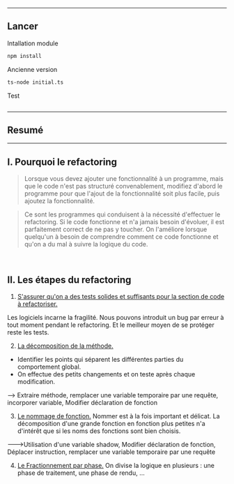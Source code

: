
<hr>

## Lancer
Intallation module
```bash
npm install
```

Ancienne version
```bash
ts-node initial.ts
```

Test
```bash

```

<hr>

## Resumé

<hr>

## I.  Pourquoi le refactoring

> Lorsque vous devez ajouter une fonctionnalité à un programme, mais que le code n'est pas structuré convenablement, modifiez d'abord le programme pour que l'ajout de la fonctionnalité soit plus facile, puis ajoutez la fonctionnalité.


> Ce sont les programmes qui conduisent à la nécessité d'effectuer le refactoring. Si le code fonctionne et n'a jamais besoin d'évoluer, il est parfaitement correct de ne pas y toucher.
On l'améliore lorsque quelqu'un à besoin de comprendre comment ce code fonctionne et qu'on a du mal à suivre la logique du code.

<br>

## II.  Les étapes du refactoring

1. <u>S'assurer qu'on a des tests solides et suffisants pour la section de code à refactoriser.</u>

Les logiciels incarne la fragilité. Nous pouvons introduit un bug par erreur à tout moment pendant le refactoring. Et le meilleur moyen de se protéger reste les tests.

2. <u>La décomposition de la méthode.</u>
- Identifier les points qui séparent les différentes parties du comportement global.
- On effectue des petits changements et on teste après chaque modification.

--> Extraire méthode, remplacer une variable temporaire par une requête, incorporer variable, Modifier déclaration de fonction

3. <u>Le nommage de fonction.</u>
Nommer est à la fois important et délicat. La décomposition d'une grande fonction en fonction plus petites n'a d'intérêt que si les noms des fonctions sont bien choisis.

--->Utilisation d'une variable shadow, Modifier déclaration de fonction, Déplacer instruction, remplacer une variable temporaire par une requête

4. <u>Le Fractionnement par phase.</u>
On divise la logique en plusieurs : une phase de traitement, une phase de rendu, ...